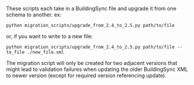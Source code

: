 These scripts each take in a BuildingSync file and upgrade it from one schema to another. ex:

```
python migration_scripts/upgrade_from_2.4_to_2.5.py path/to/file
```
or, if you want to write to a new file:
```
python migration_scripts/upgrade_from_2.4_to_2.5.py path/to/file --to_file ./new_file.xml
```

The migration script will only be created for two adjacent versions that might lead to validation failures when updating the older BuildingSync XML to newer version (except for required version referencing update). 